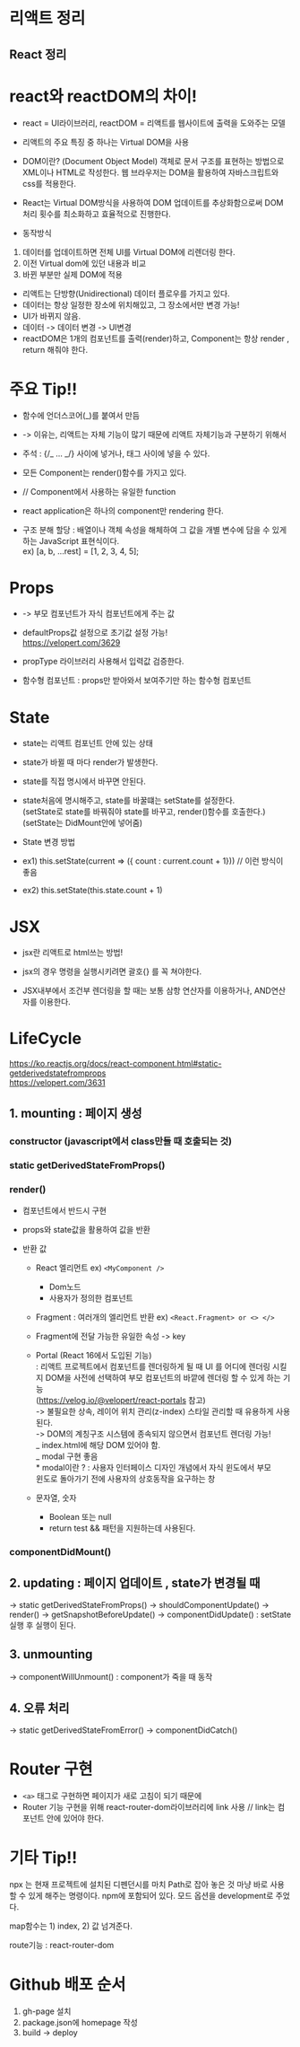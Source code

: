 # <b>리액트 정리</b>

## React 정리

# react와 reactDOM의 차이!

- react = UI라이브러리, reactDOM = 리액트를 웹사이트에 출력을 도와주는 모델

* 리액트의 주요 특징 중 하나는 Virtual DOM을 사용

* DOM이란? (Document Object Model)
  객체로 문서 구조를 표현하는 방법으로 XML이나 HTML로 작성한다. 웹 브라우저는 DOM을 활용하여 자바스크립트와 css를 적용한다.

* React는 Virtual DOM방식을 사용하여 DOM 업데이트를 추상화함으로써 DOM 처리 횟수를 최소화하고 효율적으로 진행한다.

* 동작방식

1. 데이터를 업데이트하면 전체 UI를 Virtual DOM에 리렌더링 한다.
2. 이전 Virtual dom에 있던 내용과 비교
3. 바뀐 부분만 실제 DOM에 적용

- 리액트는 단방향(Unidirectional) 데이터 플로우를 가지고 있다.
- 데이터는 항상 일정한 장소에 위치해있고, 그 장소에서만 변경 가능!
- UI가 바뀌지 않음.
- 데이터 -> 데이터 변경 -> UI변경
- reactDOM은 1개의 컴포넌트를 출력(render)하고, Component는 항상 render , return 해줘야 한다.

# 주요 Tip!!

- 함수에 언더스코어(\_)를 붙여서 만듬

* -> 이유는, 리액트는 자체 기능이 많기 때문에 리액트 자체기능과 구분하기 위해서

- 주석 : {/_ … _/} 사이에 넣거나, 태그 사이에 넣을 수 있다.

* 모든 Component는 render()함수를 가지고 있다.
* // Component에서 사용하는 유일한 function

* react application은 하나의 component만 rendering 한다.

* 구조 분해 할당 : 배열이나 객체 속성을 해체하여 그 값을 개별 변수에 담을 수 있게 하는 JavaScript 표현식이다.  
  ex) [a, b, ...rest] = [1, 2, 3, 4, 5];

# Props

- -> 부모 컴포넌트가 자식 컴포넌트에게 주는 값

- defaultProps값 설정으로 초기값 설정 가능!  
  https://velopert.com/3629

- propType 라이브러리 사용해서 입력값 검증한다.

- 함수형 컴포넌트 : props만 받아와서 보여주기만 하는 함수형 컴포넌트

# State

- state는 리액트 컴포넌트 안에 있는 상태

- state가 바뀔 때 마다 render가 발생한다.

- state를 직접 명시에서 바꾸면 안된다.
- state처음에 명시해주고, state를 바꿀떄는 setState를 설정한다.  
  (setState로 state를 바꿔줘야 state를 바꾸고, render()함수를 호출한다.)  
  (setState는 DidMount안에 넣어줌)

- State 변경 방법
- ex1) this.setState(current => ({ count : current.count + 1})) // 이런 방식이 좋음

- ex2) this.setState(this.state.count + 1)

# JSX

- jsx란 리액트로 html쓰는 방법!

* jsx의 경우 명령을 실행시키려면 괄호{} 를 꼭 쳐야한다.

* JSX내부에서 조건부 렌더링을 할 때는 보통 삼항 연산자를 이용하거나, AND연산자를 이용한다.

# LifeCycle

https://ko.reactjs.org/docs/react-component.html#static-getderivedstatefromprops  
https://velopert.com/3631

## 1. mounting : 페이지 생성

### constructor (javascript에서 class만들 때 호출되는 것)

### static getDerivedStateFromProps()

### render()

- 컴포넌트에서 반드시 구현
- props와 state값을 활용하여 값을 반환
- 반환 값

  - React 엘리먼트 ex) `<MyComponent />`

    - Dom노드
    - 사용자가 정의한 컴포넌트

  - Fragment : 여러개의 엘리먼트 반환 ex) `<React.Fragment> or <> </>`
  - Fragment에 전달 가능한 유일한 속성 -> key
  - Portal (React 16에서 도입된 기능)  
    : 리액트 프로젝트에서 컴포넌트를 렌더링하게 될 때 UI 를 어디에 렌더링 시킬지 DOM을 사전에 선택하여 부모 컴포넌트의 바깥에 렌더링 할 수 있게 하는 기능  
    (https://velog.io/@velopert/react-portals 참고)  
    -> 불필요한 상속, 레이어 위치 관리(z-index) 스타일 관리할 때 유용하게 사용된다.  
    -> DOM의 계칭구조 시스템에 종속되지 않으면서 컴포넌트 렌더링 가능!  
     _ index.html에 해당 DOM 있어야 함.  
     _ modal 구현 좋음  
     \* modal이란 ?
    : 사용자 인터페이스 디자인 개념에서 자식 윈도에서 부모  
     윈도로 돌아가기 전에 사용자의 상호동작을 요구하는 창

  - 문자열, 숫자
    - Boolean 또는 null
    - return test && <Child /> 패턴을 지원하는데 사용된다.

### componentDidMount()

## 2. updating : 페이지 업데이트 , state가 변경될 때

-> static getDerivedStateFromProps()
-> shouldComponentUpdate()
-> render()
-> getSnapshotBeforeUpdate()
-> componentDidUpdate() : setState 실행 후 실행이 된다.

## 3. unmounting

-> componentWillUnmount() : component가 죽을 때 동작

## 4. 오류 처리

-> static getDerivedStateFromError()
-> componentDidCatch()

# Router 구현

- `<a>` 태그로 구현하면 페이지가 새로 고침이 되기 때문에
- Router 기능 구현을 위해 react-router-dom라이브러리에 link 사용
  // link는 <router> 컴포넌트 안에 있어야 한다.

# 기타 Tip!!

npx 는 현재 프로젝트에 설치된 디펜던시를 마치 Path로 잡아 놓은 것 마냥 바로 사용할 수 있게 해주는 명령이다. npm에 포함되어 있다. 모드 옵션을 development로 주었다.

map함수는 1) index, 2) 값 넘겨준다.

route기능 : react-router-dom

# Github 배포 순서

1. gh-page 설치
2. package.json에 homepage 작성
3. build -> deploy
